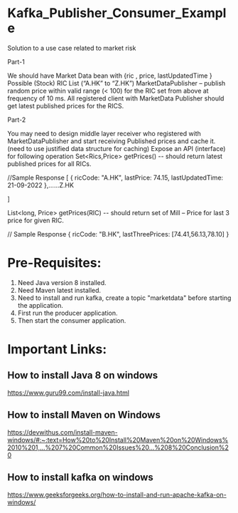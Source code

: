 # Kafka_Publisher_Consumer_Example
Solution  to a use case related to market risk

Part-1

We should have Market Data   bean with {ric , price, lastUpdatedTime }
Possible (Stock) RIC List (“A.HK” to “Z.HK”)
MarketDataPublisher – publish random price within valid range (< 100) for the RIC set from above at frequency of 10 ms. 
All registered client with MarketData Publisher should get latest published prices for the RICS.


Part-2

You may need to design middle layer receiver who registered with MarketDataPublisher and start receiving Published prices and cache it. (need to use justified data structure for caching)
Expose an API (interface) for following operation
Set<Rics,Price> getPrices()  -- should return latest published prices for all RICs.

//Sample Response
[
{
		ricCode: "A.HK",
		lastPrice: 74.15,
		lastUpdatedTime: 21-09-2022
},......Z.HK

]

List<long, Price> getPrices(RIC) -- should return set of Mill – Price for last 3 price for given RIC.

// Sample Response
{
ricCode: "B.HK",
lastThreePrices: [74.41,56.13,78.10]
}

# Pre-Requisites:

1. Need Java version 8 installed.
2. Need Maven latest installed.
3. Need to install and run kafka, create a topic "marketdata" before starting the application.
4. First run the producer application.
3. Then start the consumer application.

# Important Links:

## How to install Java 8 on windows
https://www.guru99.com/install-java.html

## How to install Maven on Windows
https://devwithus.com/install-maven-windows/#:~:text=How%20to%20Install%20Maven%20on%20Windows%2010%201,...%207%20Common%20Issues%20...%208%20Conclusion%20

## How to install kafka on windows
https://www.geeksforgeeks.org/how-to-install-and-run-apache-kafka-on-windows/
